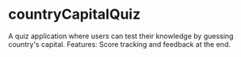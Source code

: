 # countryCapitalQuiz
A quiz application where users can test their knowledge by guessing country's capital. Features: Score tracking and feedback at the end.
